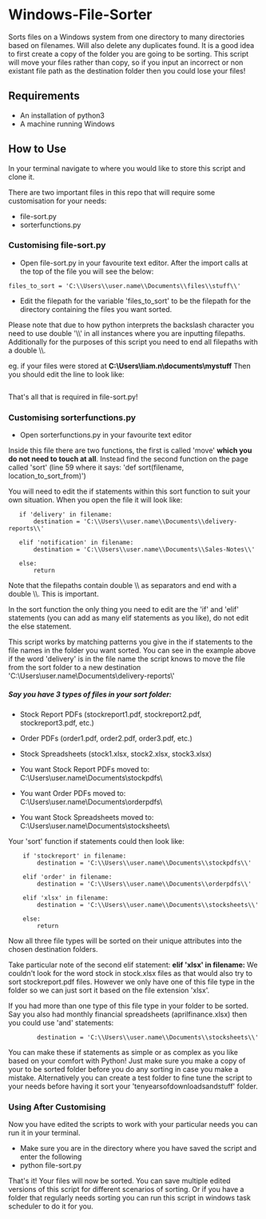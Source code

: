 # Windows-File-Sorter
Sorts files on a Windows system from one directory to many directories based on filenames. Will also delete any duplicates found.
It is a good idea to first create a copy of the folder you are going to be sorting. This script will move your files rather than copy, so if you input an incorrect
or non existant file path as the destination folder then you could lose your files!

## Requirements
- An installation of python3
- A machine running Windows

## How to Use
In your terminal navigate to where you would like to store this script and clone it.

There are two important files in this repo that will require some customisation for your needs:
- file-sort.py
- sorterfunctions.py

### Customising file-sort.py

- Open file-sort.py in your favourite text editor. After the import calls at the top of the file you will see the below:

```Directory containing files to be moved. Use double \\ and end with double \\
files_to_sort = 'C:\\Users\\user.name\\Documents\\files\\stuff\\'
```

- Edit the filepath for the variable 'files_to_sort' to be the filepath for the directory containing the files you want sorted. 

Please note that due to how python interprets the backslash character you need to use double '\\\\' in all instances where you are inputting filepaths.
Additionally for the purposes of this script you need to end all filepaths with a double \\\\.

eg. if your files were stored at <b>C:\Users\liam.n\documents\mystuff</b>
Then you should edit the line to look like:
```files_to_sort = 'C:\\Users\\liam.n\\documents\\mystuff\\'
```

That's all that is required in file-sort.py!


### Customising sorterfunctions.py

- Open sorterfunctions.py in your favourite text editor

Inside this file there are two functions, the first is called 'move' <b>which you do not need to touch at all</b>.
Instead find the second function on the page called 'sort' (line 59 where it says: 'def sort(filename, location_to_sort_from)')

You will need to edit the if statements within this sort function to suit your own situation. When you open the file it will look like:

```# All conditions for moving files to appropriate directory
   if 'delivery' in filename:
       destination = 'C:\\Users\\user.name\\Documents\\delivery-reports\\'

   elif 'notification' in filename:
       destination = 'C:\\Users\\user.name\\Documents\\Sales-Notes\\'

   else:
       return
```

Note that the filepaths contain double \\\\ as separators and end with a double \\\\. This is important.


In the sort function the only thing you need to edit are the 'if' and 'elif' statements (you can add as many elif statements as you like), do not edit the else statement.

This script works by matching patterns you give in the if statements to the file names in the folder you want sorted. You can see in the example above if the word 'delivery'
is in the file name the script knows to move the file from the sort folder to a new destination 'C:\\Users\\user.name\\Documents\\delivery-reports\\'

##### Say you have 3 types of files in your sort folder:
- Stock Report PDFs (stockreport1.pdf, stockreport2.pdf, stockreport3.pdf, etc.)
- Order PDFs (order1.pdf, order2.pdf, order3.pdf, etc.) 
- Stock Spreadsheets (stock1.xlsx, stock2.xlsx, stock3.xlsx)

- You want Stock Report PDFs moved to: C:\\Users\\user.name\\Documents\\stockpdfs\\
- You want Order PDFs moved to: C:\\Users\\user.name\\Documents\\orderpdfs\\
- You want Stock Spreadsheets moved to: C:\\Users\\user.name\\Documents\\stocksheets\\

Your 'sort' function if statements could then look like:

``` # All conditions for moving files to appropriate directory
    if 'stockreport' in filename:
        destination = 'C:\\Users\\user.name\\Documents\\stockpdfs\\'

    elif 'order' in filename:
        destination = 'C:\\Users\\user.name\\Documents\\orderpdfs\\'
        
    elif 'xlsx' in filename:
        destination = 'C:\\Users\\user.name\\Documents\\stocksheets\\'   

    else:
        return
```

Now all three file types will be sorted on their unique attributes into the chosen destination folders. 

Take particular note of the second elif statement: <b>elif 'xlsx' in filename:</b>
We couldn't look for the word stock in stock.xlsx files as that would also try to sort stockreport.pdf files.
However we only have one of this file type in the folder so we can just sort it based on the file extension 'xlsx'.

If you had more than one type of this file type in your folder to be sorted. Say you also had monthly financial spreadsheets (aprilfinance.xlsx) 
then you could use 'and' statements:

``` elif 'xlsx' and 'stock' in filename:
        destination = 'C:\\Users\\user.name\\Documents\\stocksheets\\'   
```

You can make these if statements as simple or as complex as you like based on your comfort with Python! Just make sure you make a copy of your 
to be sorted folder before you do any sorting in case you make a mistake. Alternatively you can create a test folder to fine tune the script to your needs
before having it sort your 'tenyearsofdownloadsandstuff' folder.

### Using After Customising
Now you have edited the scripts to work with your particular needs you can run it in your terminal.

- Make sure you are in the directory where you have saved the script and enter the following
- python file-sort.py

That's it! Your files will now be sorted. You can save multiple edited versions of this script for different scenarios of sorting. 
Or if you have a folder that regularly needs sorting you can run this script in windows task scheduler to do it for you.

